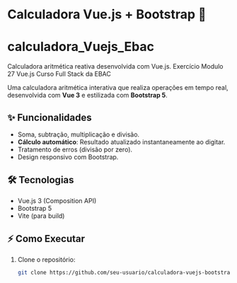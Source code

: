 # Calculadora Vue.js + Bootstrap 🧮

# calculadora_Vuejs_Ebac
Calculadora aritmética reativa desenvolvida com Vue.js. Exercício Modulo 27 Vue.js Curso Full Stack da EBAC

Uma calculadora aritmética interativa que realiza operações em tempo real, desenvolvida com **Vue 3** e estilizada com **Bootstrap 5**.

## ✨ Funcionalidades
- Soma, subtração, multiplicação e divisão.
- **Cálculo automático**: Resultado atualizado instantaneamente ao digitar.
- Tratamento de erros (divisão por zero).
- Design responsivo com Bootstrap.

## 🛠️ Tecnologias
- Vue.js 3 (Composition API)
- Bootstrap 5
- Vite (para build)

## ⚡ Como Executar
1. Clone o repositório:
   ```bash
   git clone https://github.com/seu-usuario/calculadora-vuejs-bootstrap.git